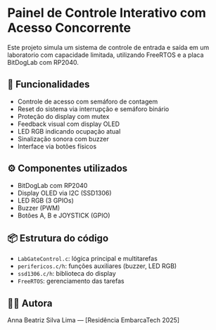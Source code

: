 # Painel de Controle Interativo com Acesso Concorrente

Este projeto simula um sistema de controle de entrada e saída em um laboratorio com capacidade limitada, utilizando FreeRTOS e a placa BitDogLab com RP2040.

## 🧠 Funcionalidades

- Controle de acesso com semáforo de contagem
- Reset do sistema via interrupção e semáforo binário
- Proteção do display com mutex
- Feedback visual com display OLED
- LED RGB indicando ocupação atual
- Sinalização sonora com buzzer
- Interface via botões físicos

## ⚙️ Componentes utilizados

- BitDogLab com RP2040
- Display OLED via I2C (SSD1306)
- LED RGB (3 GPIOs)
- Buzzer (PWM)
- Botões A, B e JOYSTICK (GPIO)

## 📦 Estrutura do código

- `LabGateControl.c`: lógica principal e multitarefas
- `perifericos.c/h`: funções auxiliares (buzzer, LED RGB)
- `ssd1306.c/h`: biblioteca do display
- `FreeRTOS`: gerenciamento das tarefas

## 👩‍💻 Autora

Anna Beatriz Silva Lima — [Residência EmbarcaTech 2025]
